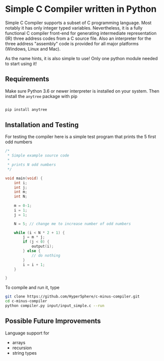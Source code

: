 # Simple C Compiler written in Python

Simple C Compiler supports a subset of C programming language. Most notably it has only integer typed variables. Nevertheless, it is a fully functional C compiler front-end for generating intermediate representation (IR) three address codes from a C source file. Also an interpreter for the three address "assembly" code is provided for all major platforms (Windows, Linux and Mac).

As the name hints, it is also simple to use! Only one python module needed to start using it!

## Requirements

Make sure Python 3.6 or newer interpreter is installed on your system. Then install the ``anytree`` package with pip
```bash

pip install anytree
```

## Installation and Testing

For testing the compiler here is a simple test program that prints the 5 first odd numbers
```c
/* 
 * Simple example source code
 * 
 * prints N odd numbers
 */

void main(void) {
    int i;
    int j;
    int m;
    int N;
    
    m = 0-1;
    i = 1;
    j = 1;

    N = 5; // change me to increase number of odd numbers

    while (i < N * 2 + 1) {
        j = m * j;
        if (j < 0) {
            output(i);
        } else {
            // do nothing
        }
        i = i + 1;
    }

}
```

To compile and run it, type
```bash
git clone https://github.com/Hyper5phere/c-minus-compiler.git
cd c-minus-compiler
python compiler.py input/input_simple.c --run
```

## Possible Future Improvements
Language support for
- arrays
- recursion
- string types